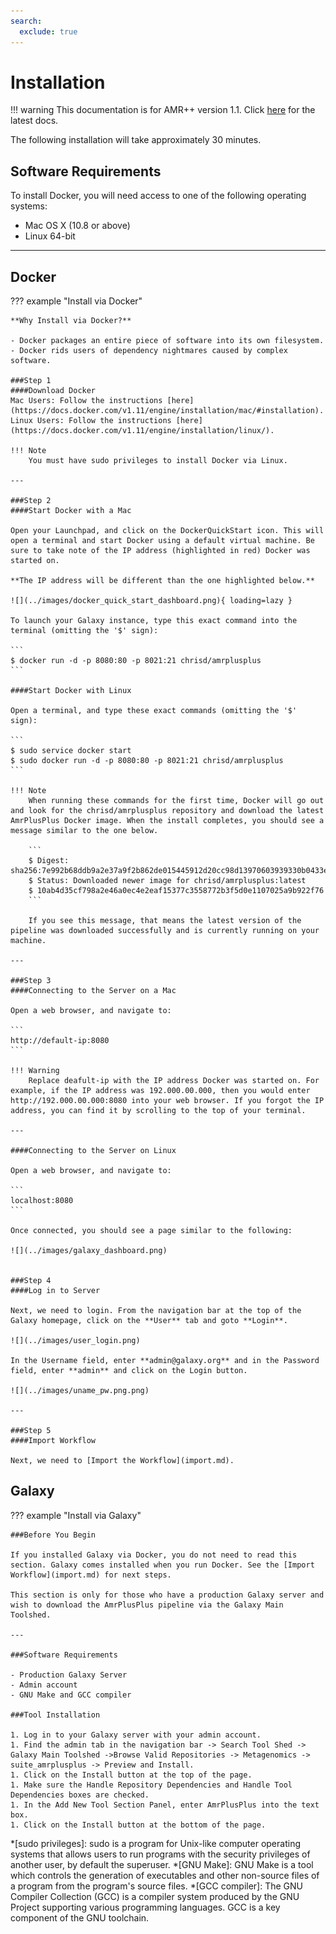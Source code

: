 ```yaml
---
search:
  exclude: true
---
```


# Installation

!!! warning
    This documentation is for AMR++ version 1.1. Click [here](./../latest/introduction.md) for the latest docs.

The following installation will take approximately 30 minutes.

## Software Requirements

To install Docker, you will need access to one of the following operating systems:

- Mac OS X (10.8 or above)
- Linux 64-bit

---

## Docker

??? example "Install via Docker"

    **Why Install via Docker?**
    
    - Docker packages an entire piece of software into its own filesystem.
    - Docker rids users of dependency nightmares caused by complex software.
    
    ###Step 1
    ####Download Docker
    Mac Users: Follow the instructions [here](https://docs.docker.com/v1.11/engine/installation/mac/#installation).
    Linux Users: Follow the instructions [here](https://docs.docker.com/v1.11/engine/installation/linux/).
    
    !!! Note
        You must have sudo privileges to install Docker via Linux.

    ---
    
    ###Step 2
    ####Start Docker with a Mac

    Open your Launchpad, and click on the DockerQuickStart icon. This will open a terminal and start Docker using a default virtual machine. Be sure to take note of the IP address (highlighted in red) Docker was started on.

    **The IP address will be different than the one highlighted below.**

    ![](../images/docker_quick_start_dashboard.png){ loading=lazy }

    To launch your Galaxy instance, type this exact command into the terminal (omitting the '$' sign):

    ```
    $ docker run -d -p 8080:80 -p 8021:21 chrisd/amrplusplus
    ```
    
    ####Start Docker with Linux
    
    Open a terminal, and type these exact commands (omitting the '$' sign):

    ```
    $ sudo service docker start
    $ sudo docker run -d -p 8080:80 -p 8021:21 chrisd/amrplusplus
    ```
    
    !!! Note
        When running these commands for the first time, Docker will go out and look for the chrisd/amrplusplus repository and download the latest AmrPlusPlus Docker image. When the install completes, you should see a message similar to the one below.

        ```
        $ Digest: sha256:7e992b68ddb9a2e37a9f2b862de015445912d20cc98d13970603939330b0433e
        $ Status: Downloaded newer image for chrisd/amrplusplus:latest
        $ 10ab4d35cf798a2e46a0ec4e2eaf15377c3558772b3f5d0e1107025a9b922f76
        ```
        
        If you see this message, that means the latest version of the pipeline was downloaded successfully and is currently running on your machine.

    ---
    
    ###Step 3
    ####Connecting to the Server on a Mac
    
    Open a web browser, and navigate to:

    ```
    http://default-ip:8080
    ```
 
    !!! Warning
        Replace deafult-ip with the IP address Docker was started on. For example, if the IP address was 192.000.00.000, then you would enter http://192.000.00.000:8080 into your web browser. If you forgot the IP address, you can find it by scrolling to the top of your terminal.

    ---

    ####Connecting to the Server on Linux
    
    Open a web browser, and navigate to:

    ```
    localhost:8080
    ```
    
    Once connected, you should see a page similar to the following:

    ![](../images/galaxy_dashboard.png)


    ###Step 4
    ####Log in to Server
    
    Next, we need to login. From the navigation bar at the top of the Galaxy homepage, click on the **User** tab and goto **Login**.

    ![](../images/user_login.png)
    
    In the Username field, enter **admin@galaxy.org** and in the Password field, enter **admin** and click on the Login button.

    ![](../images/uname_pw.png.png)

    ---
    
    ###Step 5
    ####Import Workflow
    
    Next, we need to [Import the Workflow](import.md).

## Galaxy

??? example "Install via Galaxy"

    ###Before You Begin

    If you installed Galaxy via Docker, you do not need to read this section. Galaxy comes installed when you run Docker. See the [Import Workflow](import.md) for next steps.

    This section is only for those who have a production Galaxy server and wish to download the AmrPlusPlus pipeline via the Galaxy Main Toolshed.

    ---

    ###Software Requirements
    
    - Production Galaxy Server
    - Admin account
    - GNU Make and GCC compiler

    ###Tool Installation
    
    1. Log in to your Galaxy server with your admin account.
    1. Find the admin tab in the navigation bar -> Search Tool Shed -> Galaxy Main Toolshed ->Browse Valid Repositories -> Metagenomics -> suite_amrplusplus -> Preview and Install.
    1. Click on the Install button at the top of the page.
    1. Make sure the Handle Repository Dependencies and Handle Tool Dependencies boxes are checked.
    1. In the Add New Tool Section Panel, enter AmrPlusPlus into the text box.
    1. Click on the Install button at the bottom of the page.

*[sudo privileges]: sudo is a program for Unix-like computer operating systems that allows users to run programs with the security privileges of another user, by default the superuser.
*[GNU Make]: GNU Make is a tool which controls the generation of executables and other non-source files of a program from the program's source files.
*[GCC compiler]: The GNU Compiler Collection (GCC) is a compiler system produced by the GNU Project supporting various programming languages. GCC is a key component of the GNU toolchain. 